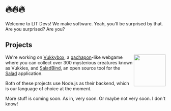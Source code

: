 # 🔥🔥🔥
Welcome to LIT Devs! We make software. Yeah, you'll be surprised by that. Are you surprised? Are you?

## Projects
<img align="right" width="100" height="100" src="https://vukkybox.com/resources/icons/192.png">

We're working on [Vukkybox](https://vukkybox.com), a [gachapon](https://en.wikipedia.org/wiki/Gashapon)-like webgame where you can collect over 300 mysterious creatures known as Vukkies, and [SaladBind](https://github.com/vukkyltd/saladbind), an open source tool for the [Salad](https://salad.com) application.

Both of these projects use Node.js as their backend, which is our language of choice at the moment.

More stuff is coming soon. As in, very soon. Or maybe not very soon. I don't know!
